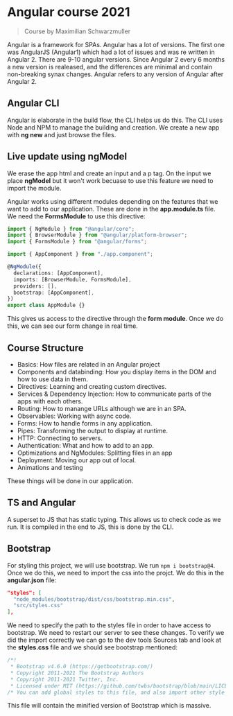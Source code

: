 # Angular course 2021

> Course by Maximilian Schwarzmuller

Angular is a framework for SPAs. Angular has a lot of versions. The first one was AngularJS (Angular1) which had a lot of issues and was re written in Angular 2. There are 9-10 angular versions. Since Angular 2 every 6 months a new version is realeased, and the differences are minimal and contain non-breaking synax changes. Angular refers to any version of Angular after Angular 2.

## Angular CLI

Angular is elaborate in the build flow, the CLI helps us do this. The CLI uses Node and NPM to manage the building and creation. We create a new app with **ng new** and just browse the files.

## Live update using ngModel

We erase the app html and create an input and a p tag. On the input we place **ngModel** but it won't work becuase to use this feature we need to import the module.

Angular works using different modules depending on the features that we want to add to our application. These are done in the **app.module.ts** file. We need the **FormsModule** to use this directive:

```typescript
import { NgModule } from "@angular/core";
import { BrowserModule } from "@angular/platform-browser";
import { FormsModule } from "@angular/forms";

import { AppComponent } from "./app.component";

@NgModule({
  declarations: [AppComponent],
  imports: [BrowserModule, FormsModule],
  providers: [],
  bootstrap: [AppComponent],
})
export class AppModule {}
```

This gives us access to the directive through the **form module**. Once we do this, we can see our form change in real time.

## Course Structure

- Basics: How files are related in an Angular project
- Components and databinding: How you display items in the DOM and how to use data in them.
- Directives: Learning and creating custom directives.
- Services & Dependency Injection: How to communicate parts of the apps with each others.
- Routing: How to manange URLs although we are in an SPA.
- Observables: Working with async code.
- Forms: How to handle forms in any application.
- Pipes: Transforming the output to display at runtime.
- HTTP: Connecting to servers.
- Authentication: What and how to add to an app.
- Optimizations and NgModules: Splitting files in an app
- Deployment: Moving our app out of local.
- Animations and testing

These things will be done in our application.

## TS and Angular

A superset to JS that has static typing. This allows us to check code as we run. It is compiled in the end to JS, this is done by the CLI.

## Bootstrap

For styling this project, we will use bootstrap. We run `npm i bootstrap@4`. Once we do this, we need to import the css into the projct. We do this in the **angular.json** file:

```json
"styles": [
  "node_modules/bootstrap/dist/css/bootstrap.min.css",
  "src/styles.css"
],
```

We need to specify the path to the styles file in order to have access to bootstrap. We need to restart our server to see these changes. To verify we did the import correctly we can go to the dev tools Sources tab and look at the **styles.css** file and we should see bootstrap mentioned:

```css
/*!
 * Bootstrap v4.6.0 (https://getbootstrap.com/)
 * Copyright 2011-2021 The Bootstrap Authors
 * Copyright 2011-2021 Twitter, Inc.
 * Licensed under MIT (https://github.com/twbs/bootstrap/blob/main/LICENSE)
/* You can add global styles to this file, and also import other style files */
```

This file will contain the minified version of Bootstrap which is massive.
